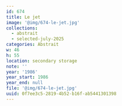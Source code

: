 ```yaml
---
id: 674
title: Le jet
image: '@img/674-le-jet.jpg'
collections:
  - abstrait
  - selected-july-2025
categories: Abstrait
w: 46
h: 55
location: secondary storage
note: ''
year: '1986'
year_start: 1986
year_end: null
file: '@img/674-le-jet.jpg'
uuid: 0f7ee3c5-2819-4b52-b16f-ab5441301398
---
```


